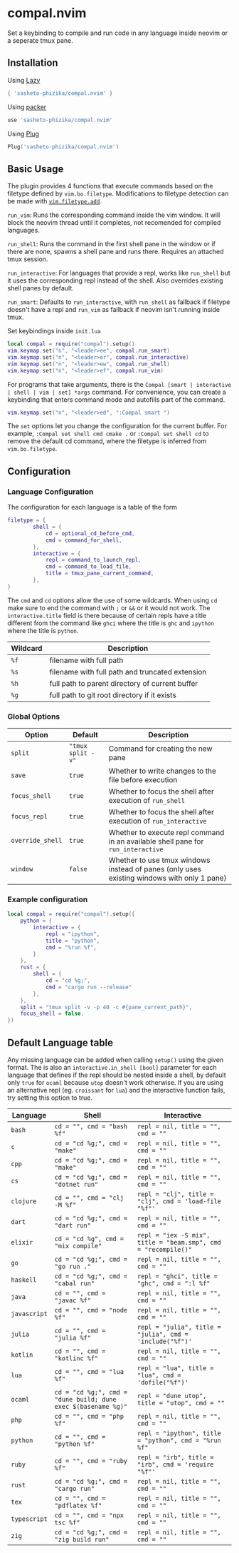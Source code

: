 # compal.nvim
Set a keybinding to compile and run code in any language inside neovim or a seperate tmux pane.

## Installation
Using [Lazy](https://github.com/folke/lazy.nvim)
```lua
{ 'sasheto-phizika/compal.nvim' }
```
Using [packer](https://github.com/wbthomason/packer.nvim)
```lua
use 'sasheto-phizika/compal.nvim'

```
Using [Plug](https://github.com/junegunn/vim-plug)
```lua
Plug('sasheto-phizika/compal.nvim')
```

## Basic Usage
The plugin provides 4 functions that execute commands based on the filetype defined by `vim.bo.filetype`. Modifications to filetype detection can be made with [`vim.filetype.add`](https://neovim.io/doc/user/lua.html#lua-filetype).

`run_vim`: Runs the corresponding command inside the vim window. It will block the neovim thread until it completes, not recomended for compiled languages.

`run_shell`: Runs the command in the first shell pane in the window or if there are none, spawns a shell pane and runs there. Requires an attached tmux session.

`run_interactive`: For languages that provide a repl, works like `run_shell` but it uses the corresponding repl instead of the shell. Also overrides existing shell panes by default.

`run_smart`: Defaults to `run_interactive`, with `run_shell` as fallback if filetype doesn't have a repl and `run_vim` as fallback if neovim isn't running inside tmux.

Set keybindings inside `init.lua`

```lua
local compal = require("compal").setup()
vim.keymap.set("n", "<leader>ee", compal.run_smart)
vim.keymap.set("n", "<leader>er", compal.run_interactive)
vim.keymap.set("n", "<leader>ew", compal.run_shell)
vim.keymap.set("n", "<leader>ef", compal.run_vim)
```
For programs that take arguments, there is the `Compal [smart | interactive | shell | vim | set] *args` command. For convenience, you can create a keybinding that enters command mode and autofills part of the command.

```lua
vim.keymap.set("n", "<leader>ed", ":Compal smart ")
```

The `set` options let you change the configuration for the current buffer. For example, `:Compal set shell cmd cmake .` or `:Compal set shell cd` to remove the default cd command, where the filetype is inferred from `vim.bo.filetype`.

## Configuration
### Language Configuration
The configuration for each language is a table of the form

```lua
filetype = { 
        shell = {
            cd = optional_cd_before_cmd,
            cmd = command_for_shell,
        },
        interactive = {
            repl = command_to_launch_repl,
            cmd = command_to_load_file,
            title = tmux_pane_current_command,
        },
}

```

The `cmd` and `cd` options allow the use of some wildcards. When using `cd` make sure to end the command with `;` or `&&` or it would not work. The `interactive.title` field is there because of certain repls have a title different from the command like `ghci` where the title is `ghc` and `ipython` where the title is `python`.

| Wildcard | Description
|----------|------------|
| `%f` | filename with full path
| `%s` | filename with full path and truncated extension
| `%h` | full path to parent directory of current buffer
| `%g` | full path to git root directory if it exists

### Global Options
| Option | Default | Description
|--------|---------|------------|
| `split`                | `"tmux split -v"` | Command for creating the new pane
| `save`                 | `true`            | Whether to write changes to the file before execution
| `focus_shell`          | `true`            | Whether to focus the shell after execution of `run_shell`  
| `focus_repl`           | `true`            | Whether to focus the shell after execution of `run_interactive`  
| `override_shell`       | `true`            | Whether to execute repl command in an available shell pane for `run_interactive`
| `window`               | `false`           | Whether to use tmux windows instead of panes (only uses existing windows with only 1 pane)

### Example configuration
```lua
local compal = require("compal").setup({
    python = {
        interactive = {
            repl = "ipython",
            title = "python",
            cmd = "%run %f",
        }
    },
    rust = {
        shell = {
            cd = "cd %g;",
            cmd = "cargo run --release"
        },
    },
    split = "tmux split -v -p 40 -c #{pane_current_path}",
    focus_shell = false,
})
```
##  Default Language table
Any missing language can be added when calling `setup()` using the given format. The is also an `interactive.in_shell [bool]` parameter for each language that defines if the repl should be nested inside a shell, by default only `true` for `ocaml` because `utop` doesn't work otherwise. If you are using an alternative repl (eg. `croissant` for `lua`) and the interactive function fails, try setting this option to true.

|Language | Shell | Interactive
|---------|--------|-----------
|`bash`|`cd = "", cmd = "bash %f"`|`repl = nil, title = "", cmd = ""`
|`c`|`cd = "cd %g;", cmd = "make"`|`repl = nil, title = "", cmd = ""`
|`cpp`|`cd = "cd %g;", cmd = "make"`|`repl = nil, title = "", cmd = ""`
|`cs`|`cd = "cd %g;", cmd = "dotnet run"`|`repl = nil, title = "", cmd = ""`
|`clojure`|`cd = "", cmd = "clj -M %f"`|`repl = "clj", title = "clj", cmd = 'load-file "%f"'`
|`dart`|`cd = "cd %g;", cmd = "dart run"`|`repl = nil, title = "", cmd = ""`
|`elixir`|`cd = "cd %g", cmd = "mix compile"`|`repl = "iex -S mix", title = "beam.smp", cmd = "recompile()"`
|`go`|`cd = "cd %g;", cmd = "go run ."`|`repl = nil, title = "", cmd = ""`
|`haskell`|`cd = "cd %g;", cmd = "cabal run"`|`repl = "ghci", title = "ghc", cmd = ":l %f"`
|`java`|`cd = "", cmd = "javac %f"`|`repl = nil, title = "", cmd = ""`
|`javascript`|`cd = "", cmd = "node %f"`|`repl = nil, title = "", cmd = ""`
|`julia`|`cd = "", cmd = "julia %f"`|`repl = "julia", title = "julia", cmd = 'include("%f")'`
|`kotlin`|`cd = "", cmd = "kotlinc %f"`|`repl = nil, title = "", cmd = ""`
|`lua`|`cd = "", cmd = "lua %f"`|`repl = "lua", title = "lua", cmd = 'dofile("%f")'`
|`ocaml`|`cd = "cd %g;", cmd = "dune build; dune exec $(basename %g)"`|`repl = "dune utop", title = "utop", cmd = ""`
|`php`|`cd = "", cmd = "php %f"`|`repl = nil, title = "", cmd = ""`
|`python`|`cd = "", cmd = "python %f"`|`repl = "ipython", title = "python", cmd = "%run %f"`
|`ruby`|`cd = "", cmd = "ruby %f"`|`repl = "irb", title = "irb", cmd = 'require "%f"'`
|`rust`|`cd = "cd %g;", cmd = "cargo run"`|`repl = nil, title = "", cmd = ""`
|`tex`|`cd = "", cmd = "pdflatex %f"`|`repl = nil, title = "", cmd = ""`
|`typescript`|`cd = "", cmd = "npx tsc %f"`|`repl = nil, title = "", cmd = ""`
|`zig`|`cd = "cd %g;", cmd = "zig build run"`|`repl = nil, title = "", cmd = ""`

